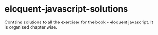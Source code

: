 # eloquent-javascript-solutions

Contains solutions to all the exercises for the book - eloquent javascript.
It is organised chapter wise. 
